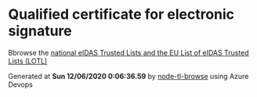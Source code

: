 # Qualified certificate for electronic signature 
 Bbrowse the [national eIDAS Trusted Lists and the EU List of eIDAS Trusted Lists (LOTL)](https://webgate.ec.europa.eu/tl-browser/#/) 
 
 
Generated at **Sun 12/06/2020  0:06:36.59** by [node-tl-browse](https://github.com/ymedlop/node-tl-browser) using Azure Devops 
